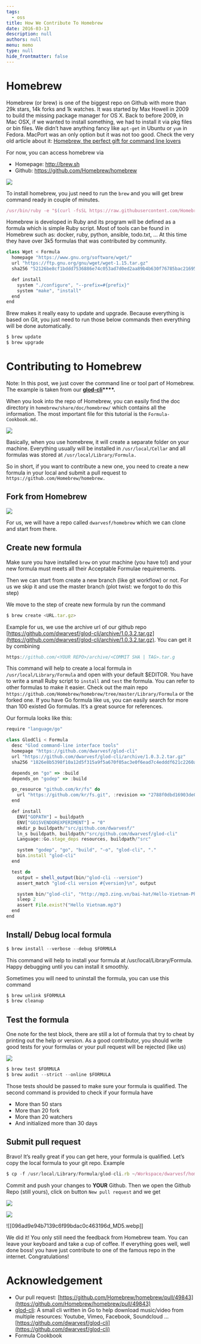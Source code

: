 ```yaml
---
tags: 
  - oss
title: How We Contribute To Homebrew
date: 2016-03-13
description: null
authors: null
menu: memo
type: null
hide_frontmatter: false
---
```


# Homebrew
Homebrew (or brew) is one of the biggest repo on Github with more than 29k stars, 14k forks and 1k watches. It was started by Max Howell in 2009 to build the missing package manager for OS X. Back to before 2009, in Mac OSX, if we wanted to install something, we had to install it via pkg files or bin files. We didn’t have anything fancy like `apt-get` in Ubuntu or `yum` in Fedora. MacPort was an only option but it was not too good. Check the very old article about it: [Homebrew, the perfect gift for command line lovers](https://www.engadget.com/2009/12/25/homebrew-the-perfect-gift-for-command-line-lovers/)

For now, you can access homebrew via

* Homepage: http://brew.sh
* Github: https://github.com/Homebrew/homebrew

![](assets/how-we-contribute-to-homebrew_2cb764be7c789e87ab8df174d9e799e3_md5.webp)

To install homebrew, you just need to run the `brew` and you will get brew command ready in couple of minutes.

```javascript
/usr/bin/ruby -e "$(curl -fsSL https://raw.githubusercontent.com/Homebrew/install/master/install)"
```

Homebrew is developed in Ruby and its program will be defined as a formula which is simple Ruby script. Most of tools can be found in Homebrew such as: docker, ruby, python, ansible, todo.txt, … At this time they have over 3k5 formulas that was contributed by community.

```javascript
class Wget < Formula
  homepage "https://www.gnu.org/software/wget/"
  url "https://ftp.gnu.org/gnu/wget/wget-1.15.tar.gz"
  sha256 "52126be8cf1bddd7536886e74c053ad7d0ed2aa89b4b630f76785bac21695fcd"

  def install
    system "./configure", "--prefix=#{prefix}"
    system "make", "install"
  end
end
```

Brew makes it really easy to update and upgrade. Because everything is based on Git, you just need to run those below commands then everything will be done automatically.

```javascript
$ brew update
$ brew upgrade
```

# Contributing to Homebrew
Note: In this post, we just cover the command line or tool part of Homebrew. The example is taken from our **[glod-cli](https://github.com/dwarvesf/glod-cli)****.**

When you look into the repo of Homebrew, you can easily find the doc directory in `homebrew/share/doc/homebrew/` which contains all the information. The most important file for this tutorial is the `Formula-Cookbook.md.`

![](assets/how-we-contribute-to-homebrew_d720976fff56c521e1fb95eb8696c975_md5.webp)

Basically, when you use homebrew, it will create a separate folder on your machine. Everything usually will be installed in `/usr/local/Cellar` and all formulas was stored at `/usr/local/Library/Formula.`

So in short, if you want to contribute a new one, you need to create a new formula in your local and submit a pull request to `https://github.com/Homebrew/homebrew.`

## Fork from Homebrew
![](assets/how-we-contribute-to-homebrew_023366a1f0837a41a52f37788092a6fa_md5.webp)

For us, we will have a repo called `dwarvesf/homebrew` which we can clone and start from there.

## Create new formula
Make sure you have installed `brew` on your machine (you have to!) and your new formula must meets all their Acceptable Formulae requirements.

Then we can start from create a new branch (like git workflow) or not. For us we skip it and use the master branch (plot twist: we forgot to do this step)

We move to the step of create new formula by run the command

```javascript
$ brew create <URL.tar.gz>
```

Example for us, we use the archive url of our github repo [https://github.com/dwarvesf/glod-cli/archive/1.0.3.2.tar.gz](https://github.com/dwarvesf/glod-cli/archive/1.0.3.2.tar.gz). You can get it by combining

```javascript
https://github.com/<YOUR REPO>/archive/<COMMIT SHA | TAG>.tar.g
```

This command will help to create a local formula in `/usr/local/Library/Formula` and open with your default $EDITOR. You have to write a small Ruby script to `install` and `test` the formula. You can refer to other formulas to make it easier. Check out the main repo `https://github.com/Homebrew/homebrew/tree/master/Library/Formula` or the forked one. If you have Go formula like us, you can easily search for more than 100 existed Go formulas. It’s a great source for references.

Our formula looks like this:

```javascript
require "language/go"

class GlodCli < Formula
  desc "Glod command-line interface tools"
  homepage "https://github.com/dwarvesf/glod-cli"
  url "https://github.com/dwarvesf/glod-cli/archive/1.0.3.2.tar.gz"
  sha256 "1826e8b5398f10a12d5f315a9f5a670f05ac3e0f6ead7c4edddf621c2260ae6c"

  depends_on "go" => :build
  depends_on "godep" => :build

  go_resource "github.com/kr/fs" do
    url "https://github.com/kr/fs.git", :revision => "2788f0dbd16903de03cb8186e5c7d97b69ad387b"
  end

  def install
    ENV["GOPATH"] = buildpath
    ENV["GO15VENDOREXPERIMENT"] = "0"
    mkdir_p buildpath/"src/github.com/dwarvesf/"
    ln_s buildpath, buildpath/"src/github.com/dwarvesf/glod-cli"
    Language::Go.stage_deps resources, buildpath/"src"

    system "godep", "go", "build", "-o", "glod-cli", "."
    bin.install "glod-cli"
  end

  test do
    output = shell_output(bin/"glod-cli --version")
    assert_match "glod-cli version #{version}\n", output

    system bin/"glod-cli", "http://mp3.zing.vn/bai-hat/Hello-Vietnam-Pham-Quynh-Anh/ZWZ9C8EB.html"
    sleep 2
    assert File.exist?("Hello Vietnam.mp3")
  end
end
```

## Install/ Debug local formula
```javascript
$ brew install --verbose --debug $FORMULA
```

This command will help to install your formula at /usr/local/Library/Formula. Happy debugging until you can install it smoothly.

Sometimes you will need to uninstall the formula, you can use this command

```javascript
$ brew unlink $FORMULA
$ brew cleanup
```

## Test the formula
One note for the test block, there are still a lot of formula that try to cheat by printing out the help or version. As a good contributor, you should write good tests for your formulas or your pull request will be rejected (like us)

![](assets/how-we-contribute-to-homebrew_8af79f8ad176a520effb9282ffd621de_md5.webp)

```javascript
$ brew test $FORMULA
$ brew audit --strict --online $FORMULA
```

Those tests should be passed to make sure your formula is qualified. The second command is provided to check if your formula have

* More than 50 stars
* More than 20 fork
* More than 20 watchers
* And initialized more than 30 days

## Submit pull request
Bravo! It’s really great if you can get here, your formula is qualified. Let’s copy the local formula to your git repo. Example

```javascript
$ cp -f /usr/local/Library/Formula/glod-cli.rb ~/Workspace/dwarvesf/homebrew/Library/Formula
```

Commit and push your changes to **YOUR** Github. Then we open the Github Repo (still yours), click on button `New pull request` and we get

![](assets/how-we-contribute-to-homebrew_6b2b8ce5d8671f85ddf41e15f637dd04_md5.webp)

![](assets/how-we-contribute-to-homebrew_096ad9e94b7139c6f99bdac0c463196d_md5.webp)

![[096ad9e94b7139c6f99bdac0c463196d_MD5.webp]]

We did it! You only still need the feedback from Homebrew team. You can leave your keyboard and take a cup of coffee. If everything goes well, well done boss! you have just contribute to one of the famous repo in the internet. Congratulations!

# Acknowledgement
* Our pull request: [https://github.com/Homebrew/homebrew/pull/49843](https://github.com/Homebrew/homebrew/pull/49843)
* [glod-cli](https://github.com/dwarvesf/glod-cli): A small cli written in Go to help download music/video from multiple resources: Youtube, Vimeo, Facebook, Soundcloud … [https://github.com/dwarvesf/glod-cli](https://github.com/dwarvesf/glod-cli)
* Formula Cookbook